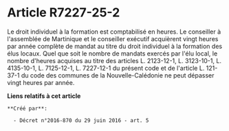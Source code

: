 # Article R7227-25-2

Le droit individuel à la formation est comptabilisé en heures. Le conseiller à l'assemblée de Martinique et le conseiller
exécutif acquièrent vingt heures par année complète de mandat au titre du droit individuel à la formation des élus locaux.
Quel que soit le nombre de mandats exercés par l'élu local, le nombre d'heures acquises au titre des articles L. 2123-12-1,
L. 3123-10-1, L. 4135-10-1, L. 7125-12-1, L. 7227-12-1 du présent code et de l'article L. 121-37-1 du code des communes de la
Nouvelle-Calédonie ne peut dépasser vingt heures par année.

**Liens relatifs à cet article**

	**Créé par**:

	  - Décret n°2016-870 du 29 juin 2016 - art. 5

